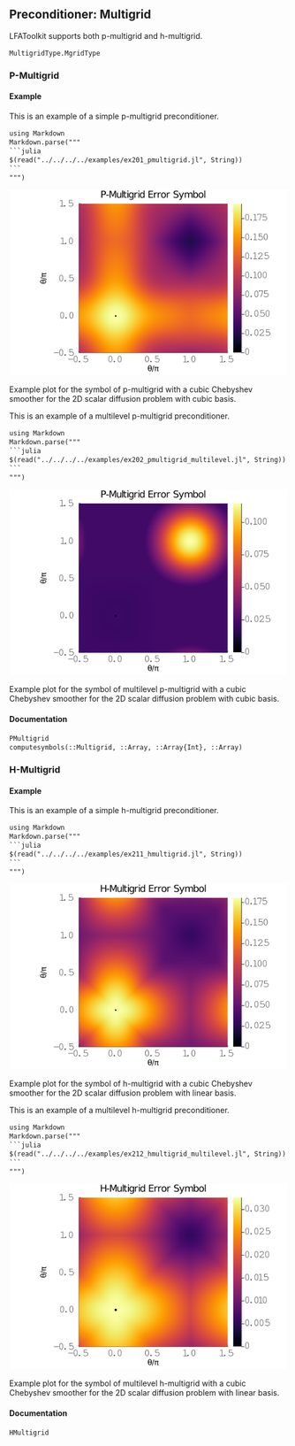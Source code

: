## Preconditioner: Multigrid

LFAToolkit supports both p-multigrid and h-multigrid.

```@docs
MultigridType.MgridType
```

### P-Multigrid

#### Example

This is an example of a simple p-multigrid preconditioner.

````@eval
using Markdown
Markdown.parse("""
```julia
$(read("../../../../examples/ex201_pmultigrid.jl", String))
```
""")
````

![](../../img/201_pmultigrid_spectral_radius_3_to_2_2d.png)

Example plot for the symbol of p-multigrid with a cubic Chebyshev smoother for the 2D scalar diffusion problem with cubic basis.

This is an example of a multilevel p-multigrid preconditioner.

````@eval
using Markdown
Markdown.parse("""
```julia
$(read("../../../../examples/ex202_pmultigrid_multilevel.jl", String))
```
""")
````

![](../../img/202_pmultigrid_spectral_radius_5_to_3_to_2_2d.png)

Example plot for the symbol of multilevel p-multigrid with a cubic Chebyshev smoother for the 2D scalar diffusion problem with cubic basis.

#### Documentation

```@docs
PMultigrid
computesymbols(::Multigrid, ::Array, ::Array{Int}, ::Array)
```

### H-Multigrid

#### Example

This is an example of a simple h-multigrid preconditioner.

````@eval
using Markdown
Markdown.parse("""
```julia
$(read("../../../../examples/ex211_hmultigrid.jl", String))
```
""")
````

![](../../img/211_hmultigrid_spectral_radius_2_to_1_2d.png)

Example plot for the symbol of h-multigrid with a cubic Chebyshev smoother for the 2D scalar diffusion problem with linear basis.

This is an example of a multilevel h-multigrid preconditioner.

````@eval
using Markdown 
Markdown.parse("""
```julia
$(read("../../../../examples/ex212_hmultigrid_multilevel.jl", String))
```
""")
````

![](../../img/212_hmultigrid_spectral_radius_4_to_2_to_1_2d.png)

Example plot for the symbol of multilevel h-multigrid with a cubic Chebyshev smoother for the 2D scalar diffusion problem with linear basis.

#### Documentation

```@docs
HMultigrid
```
